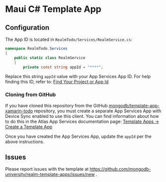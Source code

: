 ﻿# Maui C# Template App

## Configuration

The App ID is located in `RealmTodo/Services/RealmService.cs`:

```cs
namespace RealmTodo.Services
{
    public static class RealmService
    {
        private const string appId = "****";
```

Replace this string `appId` value with your App Services App ID. For help 
finding this ID, refer to: 
[Find Your Project or App Id](https://www.mongodb.com/docs/atlas/app-services/reference/find-your-project-or-app-id/)

### Cloning from GitHub

If you have cloned this repository from the GitHub
[mongodb/template-app-xamarin-todo](https://github.com/mongodb/template-app-xamarin-todo.git)
repository, you must create a separate App Services App with Device Sync
enabled to use this client. You can find information about how to do this
in the Atlas App Services documentation page:
[Template Apps -> Create a Template App](https://www.mongodb.com/docs/atlas/app-services/reference/template-apps/#create-a-template-app)

Once you have created the App Services App, update the `appId` per the 
above instructions.

## Issues

Please report issues with the template at https://github.com/mongodb-university/realm-template-apps/issues/new .
